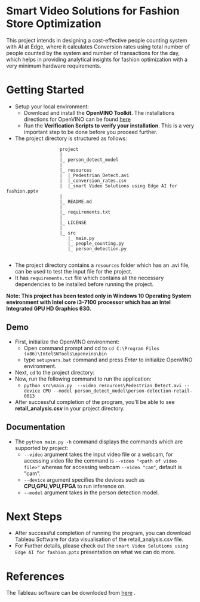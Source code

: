 # Smart Video Solutions for Fashion Store Optimization
This project intends in designing a cost-effective people counting system with AI at Edge, where it calculates Conversion rates 
using total number of people counted by the system and number of transactions for the day, which helps in providing analytical 
insights for fashion optimization with a very minimum hardware requirements.   

# Getting Started 
- Setup your local environment:
  - Download and install the **OpenVINO Toolkit**. The installations directions for OpenVINO can be found [here](https://docs.openvinotoolkit.org/latest/index.html)
  - Run the **Verification Scripts to verify your installation**. This is a very important step to be done before you proceed further.
- The project directory is structured as follows:
```
					project
					|
					|_ person_detect_model
					|  
					|_ resources
					|  |_Pedestrian_Detect.avi
					|  |_conversion_rates.csv
					|  |_smart Video Solutions using Edge AI for fashion.pptx
					|      
					|_ README.md    
					|   
					|_ requirements.txt   
					|
					|_ LICENSE
					|
					|_ src
					   |_ main.py
					   |_ people_counting.py
					   |_ person_detection.py
	
```
  - The project directory contains a ```resources``` folder which has an .avi file, can be used to test the input file for the project.
  - It has ```requirements.txt``` file which contains all the necessary dependencies to be installed before running the project.
	
**Note: This project has been tested only in Windows 10 Operating System environment with Intel core i3-7100 processor which has an Intel Integrated GPU HD Graphics 630.**  

## Demo

- First, initialize the OpenVINO environment:
  - Open command prompt and cd to ```cd C:\Program Files (x86)\IntelSWTools\openvino\bin```
  - type ```setupvars.bat``` command and press *Enter* to initialize OpenVINO environment.
- Next, ```cd``` to the project directory:
- Now, run the following command to run the application:
  - ```python src\main.py  --video resources\Pedestrian_Detect.avi --device CPU --model person_detect_model\person-detection-retail-0013```
- After successful completion of the program, you'll be able to see **retail_analysis.csv** in your project directory.     

 
## Documentation 
- The ```python main.py -h``` command displays the commands which are supported by project:
  - ```--video``` argument takes the input video file or a webcam, for accessing video file the command is ```--video "<path of video file>"``` whereas for accessing webcam ```--video "cam"```, default is "cam".
  - ```--device``` argument specifies the devices such as **CPU,GPU,VPU,FPGA** to run inference on.
  - ```--model``` argument takes in the person detection model.
  
# Next Steps
- After successful completion of running the program, you can download Tableau Software for data visualisation of the retail_analysis.csv file.  
- For Further details, please check out the ```smart Video Solutions using Edge AI for fashion.pptx``` presentation on what we can do more.


# References
The Tableau software can be downloded from [here](https://public.tableau.com/s/) .
	